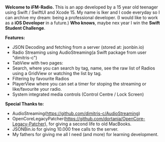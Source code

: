 **Welcome to iFM-Radio.**
This is an app developed by a 15 year old teenager using Swift / SwiftUI and Xcode 15.
My name is Iker and I code everyday so I can archive my dream: being a professional developer.
(I would like to work as a **iOS Developer** in a future.)
**Who knows**, maybe nex year I win the **Swift Student Challenge**.

**Features:**
- JSON Decoding and fetching from a server (stored at: jsonbin.io)
- Radio Streaming using AudioStreaming(a Swift package from user "dimitris-c")
- TabView with two pages:
- Search, where you can search by tag, name, see the raw list of Radios using a GridView or watching the list by tag.
- Filtering by favourite Radios
- PlayerView where you can set a timer for stoping the streaming or like/favourite your radio.
- System integrated media controls (Control Centre / Lock Screen)

**Special Thanks to:**
- AudioStreaming(https://github.com/dimitris-c/AudioStreaming)
- OpenCoreLegacyPatcher(https://github.com/dortania/OpenCore-Legacy-Patcher), for giving a second life to old MacBooks.
- JSONBin.io for giving 10.000 free calls to the server.
- My fathers for giving me all I need (and more) for learning development.

